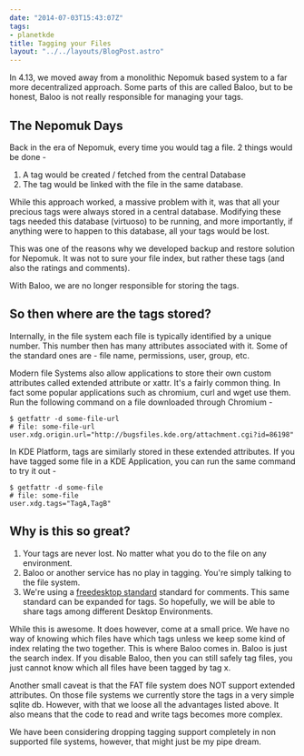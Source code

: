 ```yaml
---
date: "2014-07-03T15:43:07Z"
tags:
- planetkde
title: Tagging your Files
layout: "../../layouts/BlogPost.astro"
---
```


In 4.13, we moved away from a monolithic Nepomuk based system to a far more decentralized approach. Some parts of this are called Baloo, but to be honest, Baloo is not really responsible for managing your tags.

## The Nepomuk Days

Back in the era of Nepomuk, every time you would tag a file. 2 things would be done -

1. A tag would be created / fetched from the central Database
2. The tag would be linked with the file in the same database.

While this approach worked, a massive problem with it, was that all your precious tags were always stored in a central database. Modifying these tags needed this database (virtuoso) to be running, and more importantly, if anything were to happen to this database, all your tags would be lost.

This was one of the reasons why we developed backup and restore solution for Nepomuk. It was not to sure your file index, but rather these tags (and also the ratings and comments).

With Baloo, we are no longer responsible for storing the tags.

## So then where are the tags stored?
Internally, in the file system each file is typically identified by a unique number. This number then has many attributes associated with it. Some of the standard ones are - file name, permissions, user, group, etc.

Modern file Systems also allow applications to store their own custom attributes called extended attribute or xattr. It's a fairly common thing. In fact some popular applications such as chromium, curl and wget use them. Run the following command on a file downloaded through Chromium -

```
$ getfattr -d some-file-url
# file: some-file-url
user.xdg.origin.url="http://bugsfiles.kde.org/attachment.cgi?id=86198"
```

In KDE Platform, tags are similarly stored in these extended attributes. If you have tagged some file in a KDE Application, you can run the same command to try it out -

```
$ getfattr -d some-file
# file: some-file
user.xdg.tags="TagA,TagB"
```

## Why is this so great?

1. Your tags are never lost. No matter what you do to the file on any environment.
2. Baloo or another service has no play in tagging. You're simply talking to the file system.
3. We're using a [freedesktop standard](http://www.freedesktop.org/wiki/CommonExtendedAttributes) standard for comments. This same standard can be expanded for tags. So hopefully, we will be able to share tags among different Desktop Environments.

While this is awesome. It does however, come at a small price. We have no way of knowing which files have which tags unless we keep some kind of index relating the two together. This is where Baloo comes in. Baloo is just the search index. If you disable Baloo, then you can still safely tag files, you just cannot know which all files have been tagged by tag x.

Another small caveat is that the FAT file system does NOT support extended attributes. On those file systems we currently store the tags in a very simple sqlite db. However, with that we loose all the advantages listed above. It also means that the code to read and write tags becomes more complex.

We have been considering dropping tagging support completely in non supported file systems, however, that might just be my pipe dream.
